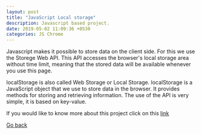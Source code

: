 ```yaml
---
layout: post
title: "JavaScript Local storage"
description: Javascript based project.
date: 2019-05-02 11:09:36 +0530
categories: JS Chrome
---
```


Javascript makes it possible to store data on the client side. For this we use the Storege Web API. This API accesses the browser's local storage area without time limit, meaning that the stored data will be available whenever you use this page.

localStorage is also called Web Storage or Local Storage. localStorage is a JavaScript object that we use to store data in the browser. It provides methods for storing and retrieving information. The use of the API is very simple, it is based on key-value.

If you would like to know more about this project click on this [link](https://github.com/tandavala/JavaScript-local-storage)

<a href="#" id="back">Go back</a>
